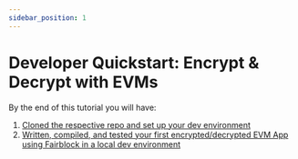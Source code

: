 ```yaml
---
sidebar_position: 1
---
```


# Developer Quickstart: Encrypt & Decrypt with EVMs

<!-- TODO - get a repo started for app integrations quick start, use that here. -->

By the end of this tutorial you will have:

1. [Cloned the respective repo and set up your dev environment](TODO-GetLink)
2. [Written, compiled, and tested your first encrypted/decrypted EVM App using Fairblock in a local dev environment](TODO-GetLink)
